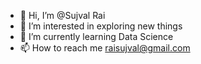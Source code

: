 - 👋 Hi, I’m @Sujval Rai
- 👀 I’m interested in exploring new things
- 🌱 I’m currently learning Data Science
- 📫 How to reach me raisujval@gmail.com

<!---
Sujval/Sujval is a ✨ special ✨ repository because its `README.md` (this file) appears on your GitHub profile.
You can click the Preview link to take a look at your changes.
--->
